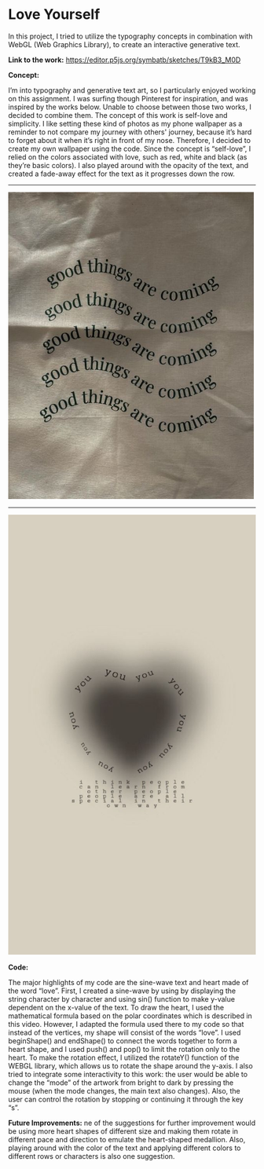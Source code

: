 # Love Yourself

In this project, I tried to utilize the typography concepts in combination with WebGL (Web Graphics Library), to create an interactive generative text.

**Link to the work:** https://editor.p5js.org/symbatb/sketches/T9kB3_M0D

**Concept:**

I’m into typography and generative text art, so I particularly enjoyed working on this assignment. I was surfing though Pinterest for inspiration, and was inspired by the works below. Unable to choose between those two works, I decided to combine them.
The concept of this work is self-love and simplicity. I like setting these kind of photos as my phone wallpaper as a reminder to not compare my journey with others' journey, because it’s hard to forget about it when it’s right in front of my nose. Therefore,  I decided to create my own wallpaper using the code.
Since the concept is “self-love”, I relied on the colors associated with love, such as red, white and black (as they’re basic colors). I also played around with the opacity of the text, and created a fade-away effect for the text as it progresses down the row.

***
![](bin/img1.jpeg)

***
![](bin/img2.jpeg)


**Code:**

The major highlights of my code are the sine-wave text and heart made of the word “love”. First, I created a sine-wave by using by displaying the string character by character and using sin() function to make y-value dependent on the x-value of the text.
To draw the heart, I used the mathematical formula based on the polar coordinates which is described in this video. However, I adapted the formula used there to my code so that instead of the vertices, my shape will consist of  the words “love”. I used beginShape() and endShape() to connect the words together to form a heart shape, and I used push() and pop() to limit the rotation only to the heart. To make the rotation effect, I utilized the rotateY() function of the WEBGL library, which allows us to rotate the shape around the y-axis.
I also tried to integrate some interactivity to this work: the user would be able to change the “mode” of the artwork from bright to dark by pressing the mouse (when the mode changes, the main text also changes). Also, the user can control the rotation by stopping or continuing it through the key “s”.

**Future Improvements:**
ne of the suggestions for further improvement would be using more heart shapes of different size and making them rotate in different pace and direction to emulate the heart-shaped medallion. Also, playing around with the color of the text and applying different colors to different rows or characters is also one suggestion.
